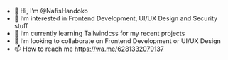 - 👋 Hi, I’m @NafisHandoko
- 👀 I’m interested in Frontend Development, UI/UX Design and Security stuff
- 🌱 I’m currently learning Tailwindcss for my recent projects
- 💞️ I’m looking to collaborate on Frontend Development or UI/UX Design
- 📫 How to reach me https://wa.me/6281332079137

<!---
NafisHandoko/NafisHandoko is a ✨ special ✨ repository because its `README.md` (this file) appears on your GitHub profile.
You can click the Preview link to take a look at your changes.
--->
